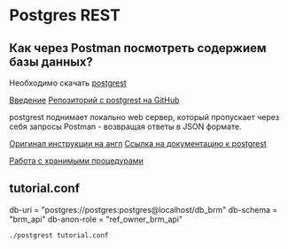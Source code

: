 # Postgres REST

## Как через Postman посмотреть содержием базы данных?

Необходимо скачать [postgrest](https://github.com/PostgREST/postgrest/releases/tag/v7.0.1)

[Введение](https://postgrest.org/en/v4.3/tutorials/tut0.html#step-3-install-postgrest)
[Репозиторий с postgrest на GitHub](https://github.com/PostgREST/postgrest)

postgrest поднимает локально web сервер, который пропускает через себя запросы Postman - возвращая ответы в JSON формате.

[Оригинал инструкции на англ](https://documenter.getpostman.com/view/5922408/RznJmGfn#ac795868-5d2e-4975-a022-3b06176850a6)
[Ссылка на документацию к postgrest](https://postgrest.org/en/v4.3/api.html)

[Работа с хранимыми процедурами](https://postgrest.org/en/v4.3/api.html#stored-procedures)

## tutorial.conf
db-uri = "postgres://postgres:postgres@localhost/db_brm"
db-schema = "brm_api"
db-anon-role = "ref_owner_brm_api"

```bash
./postgrest tutorial.conf
```